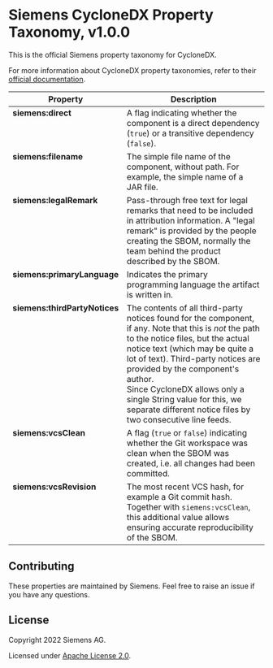 # Siemens CycloneDX Property Taxonomy, v1.0.0

This is the official Siemens property taxonomy for CycloneDX.

For more information about CycloneDX property taxonomies, refer to
their [official documentation](https://github.com/CycloneDX/cyclonedx-property-taxonomy).

<table>
<thead>
    <tr>
        <th>Property</th>
        <th>Description</th>
    </tr>
</thead>
<tbody>
    <tr style="vertical-align: top;">
        <td><b>siemens:direct</b></td>
        <td>A flag indicating whether the component is a direct dependency (<code>true</code>) or a transitive
            dependency (<code>false</code>).</td>
    </tr>
    <tr style="vertical-align: top;">
        <td><b>siemens:filename</b></td>
        <td>The simple file name of the component, without path. For example, the simple name of a JAR file.</td>
    </tr>
    <tr style="vertical-align: top;">
        <td><b>siemens:legalRemark</b></td>
        <td>Pass-through free text for legal remarks that need to be included in attribution information. A "legal
            remark" is provided by the people creating the SBOM, normally the team behind the product described by
            the SBOM.</td>
    </tr>
    <tr style="vertical-align: top;">
        <td><b>siemens:primaryLanguage</b></td>
        <td>Indicates the primary programming language the artifact is written in.</td>
    </tr>
    <tr style="vertical-align: top;">
        <td><b>siemens:thirdPartyNotices</b></td>
        <td>The contents of all third-party notices found for the component, if any. Note that this is <i>not</i> the
            path to the notice files, but the actual notice text (which may be quite a lot of text). Third-party
            notices are provided by the component's author.<br>
            Since CycloneDX allows only a single String value for this, we separate different notice files by two
            consecutive line feeds.</td>
    </tr>
    <tr style="vertical-align: top;">
        <td><b>siemens:vcsClean</b></td>
        <td>A flag (<code>true</code> or <code>false</code>) indicating whether the Git workspace was clean when the
            SBOM was created, i.e. all changes had been committed.</td>
    </tr>
    <tr style="vertical-align: top;">
        <td><b>siemens:vcsRevision</b></td>
        <td>The most recent VCS hash, for example a Git commit hash. Together with <code>siemens:vcsClean</code>, this
            additional value allows ensuring accurate reproducibility of the SBOM.</td>
    </tr>
</tbody>
</table>


## Contributing

These properties are maintained by Siemens. Feel free to raise an issue if you have any questions.


## License

Copyright 2022 Siemens AG.

Licensed under [Apache License 2.0](./LICENSE).
